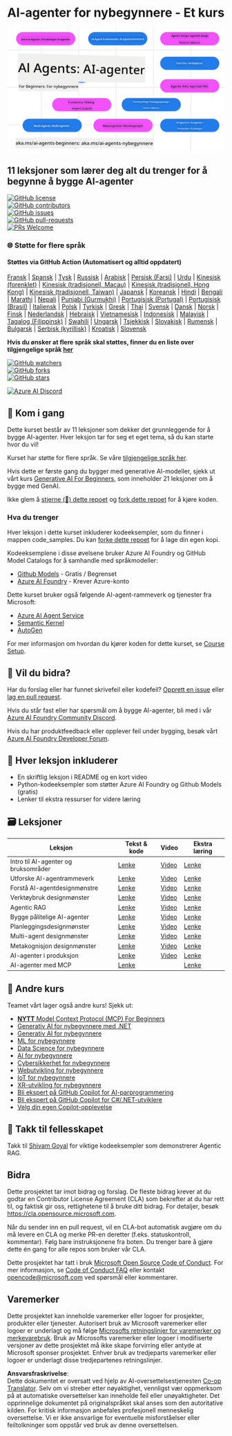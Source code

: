<!--
CO_OP_TRANSLATOR_METADATA:
{
  "original_hash": "b06f16d6944fab788df1db7638d0edaa",
  "translation_date": "2025-07-12T08:40:27+00:00",
  "source_file": "README.md",
  "language_code": "no"
}
-->
# AI-agenter for nybegynnere - Et kurs

![Generativ AI for nybegynnere](../../translated_images/repo-thumbnail.083b24afed61b6dd27a7fc53798bebe9edf688a41031163a1fca9f61c64d63ec.no.png)

## 11 leksjoner som lærer deg alt du trenger for å begynne å bygge AI-agenter

[![GitHub license](https://img.shields.io/github/license/microsoft/ai-agents-for-beginners.svg)](https://github.com/microsoft/ai-agents-for-beginners/blob/master/LICENSE?WT.mc_id=academic-105485-koreyst)  
[![GitHub contributors](https://img.shields.io/github/contributors/microsoft/ai-agents-for-beginners.svg)](https://GitHub.com/microsoft/ai-agents-for-beginners/graphs/contributors/?WT.mc_id=academic-105485-koreyst)  
[![GitHub issues](https://img.shields.io/github/issues/microsoft/ai-agents-for-beginners.svg)](https://GitHub.com/microsoft/ai-agents-for-beginners/issues/?WT.mc_id=academic-105485-koreyst)  
[![GitHub pull-requests](https://img.shields.io/github/issues-pr/microsoft/ai-agents-for-beginners.svg)](https://GitHub.com/microsoft/ai-agents-for-beginners/pulls/?WT.mc_id=academic-105485-koreyst)  
[![PRs Welcome](https://img.shields.io/badge/PRs-welcome-brightgreen.svg?style=flat-square)](http://makeapullrequest.com?WT.mc_id=academic-105485-koreyst)

### 🌐 Støtte for flere språk

#### Støttes via GitHub Action (Automatisert og alltid oppdatert)

[Fransk](../fr/README.md) | [Spansk](../es/README.md) | [Tysk](../de/README.md) | [Russisk](../ru/README.md) | [Arabisk](../ar/README.md) | [Persisk (Farsi)](../fa/README.md) | [Urdu](../ur/README.md) | [Kinesisk (forenklet)](../zh/README.md) | [Kinesisk (tradisjonell, Macau)](../mo/README.md) | [Kinesisk (tradisjonell, Hong Kong)](../hk/README.md) | [Kinesisk (tradisjonell, Taiwan)](../tw/README.md) | [Japansk](../ja/README.md) | [Koreansk](../ko/README.md) | [Hindi](../hi/README.md) | [Bengali](../bn/README.md) | [Marathi](../mr/README.md) | [Nepali](../ne/README.md) | [Punjabi (Gurmukhi)](../pa/README.md) | [Portugisisk (Portugal)](../pt/README.md) | [Portugisisk (Brasil)](../br/README.md) | [Italiensk](../it/README.md) | [Polsk](../pl/README.md) | [Tyrkisk](../tr/README.md) | [Gresk](../el/README.md) | [Thai](../th/README.md) | [Svensk](../sv/README.md) | [Dansk](../da/README.md) | [Norsk](./README.md) | [Finsk](../fi/README.md) | [Nederlandsk](../nl/README.md) | [Hebraisk](../he/README.md) | [Vietnamesisk](../vi/README.md) | [Indonesisk](../id/README.md) | [Malayisk](../ms/README.md) | [Tagalog (Filippinsk)](../tl/README.md) | [Swahili](../sw/README.md) | [Ungarsk](../hu/README.md) | [Tsjekkisk](../cs/README.md) | [Slovakisk](../sk/README.md) | [Rumensk](../ro/README.md) | [Bulgarsk](../bg/README.md) | [Serbisk (kyrillisk)](../sr/README.md) | [Kroatisk](../hr/README.md) | [Slovensk](../sl/README.md)

**Hvis du ønsker at flere språk skal støttes, finner du en liste over tilgjengelige språk [her](https://github.com/Azure/co-op-translator/blob/main/getting_started/supported-languages.md)**

[![GitHub watchers](https://img.shields.io/github/watchers/microsoft/ai-agents-for-beginners.svg?style=social&label=Watch)](https://GitHub.com/microsoft/ai-agents-for-beginners/watchers/?WT.mc_id=academic-105485-koreyst)  
[![GitHub forks](https://img.shields.io/github/forks/microsoft/ai-agents-for-beginners.svg?style=social&label=Fork)](https://GitHub.com/microsoft/ai-agents-for-beginners/network/?WT.mc_id=academic-105485-koreyst)  
[![GitHub stars](https://img.shields.io/github/stars/microsoft/ai-agents-for-beginners.svg?style=social&label=Star)](https://GitHub.com/microsoft/ai-agents-for-beginners/stargazers/?WT.mc_id=academic-105485-koreyst)

[![Azure AI Discord](https://dcbadge.limes.pink/api/server/kzRShWzttr)](https://discord.gg/kzRShWzttr)


## 🌱 Kom i gang

Dette kurset består av 11 leksjoner som dekker det grunnleggende for å bygge AI-agenter. Hver leksjon tar for seg et eget tema, så du kan starte hvor du vil!

Kurset har støtte for flere språk. Se våre [tilgjengelige språk her](../..).

Hvis dette er første gang du bygger med generative AI-modeller, sjekk ut vårt kurs [Generative AI For Beginners](https://aka.ms/genai-beginners), som inneholder 21 leksjoner om å bygge med GenAI.

Ikke glem å [stjerne (🌟) dette repoet](https://docs.github.com/en/get-started/exploring-projects-on-github/saving-repositories-with-stars?WT.mc_id=academic-105485-koreyst) og [fork dette repoet](https://github.com/microsoft/ai-agents-for-beginners/fork) for å kjøre koden.

### Hva du trenger

Hver leksjon i dette kurset inkluderer kodeeksempler, som du finner i mappen code_samples. Du kan [forke dette repoet](https://github.com/microsoft/ai-agents-for-beginners/fork) for å lage din egen kopi.

Kodeeksemplene i disse øvelsene bruker Azure AI Foundry og GitHub Model Catalogs for å samhandle med språkmodeller:

- [Github Models](https://aka.ms/ai-agents-beginners/github-models) - Gratis / Begrenset  
- [Azure AI Foundry](https://aka.ms/ai-agents-beginners/ai-foundry) - Krever Azure-konto

Dette kurset bruker også følgende AI-agent-rammeverk og tjenester fra Microsoft:

- [Azure AI Agent Service](https://aka.ms/ai-agents-beginners/ai-agent-service)  
- [Semantic Kernel](https://aka.ms/ai-agents-beginners/semantic-kernel)  
- [AutoGen](https://aka.ms/ai-agents/autogen)

For mer informasjon om hvordan du kjører koden for dette kurset, se [Course Setup](./00-course-setup/README.md).

## 🙏 Vil du bidra?

Har du forslag eller har funnet skrivefeil eller kodefeil? [Opprett en issue](https://github.com/microsoft/ai-agents-for-beginners/issues?WT.mc_id=academic-105485-koreyst) eller [lag en pull request](https://github.com/microsoft/ai-agents-for-beginners/pulls?WT.mc_id=academic-105485-koreyst).

Hvis du står fast eller har spørsmål om å bygge AI-agenter, bli med i vår [Azure AI Foundry Community Discord](https://discord.gg/kzRShWzttr).

Hvis du har produktfeedback eller opplever feil under bygging, besøk vårt [Azure AI Foundry Developer Forum](https://aka.ms/azureaifoundry/forum).

## 📂 Hver leksjon inkluderer

- En skriftlig leksjon i README og en kort video  
- Python-kodeeksempler som støtter Azure AI Foundry og Github Models (gratis)  
- Lenker til ekstra ressurser for videre læring  

## 🗃️ Leksjoner

| **Leksjon**                              | **Tekst & kode**                                   | **Video**                                                  | **Ekstra læring**                                                                     |
|-----------------------------------------|----------------------------------------------------|------------------------------------------------------------|----------------------------------------------------------------------------------------|
| Intro til AI-agenter og bruksområder    | [Lenke](./01-intro-to-ai-agents/README.md)         | [Video](https://youtu.be/3zgm60bXmQk?si=z8QygFvYQv-9WtO1)  | [Lenke](https://aka.ms/ai-agents-beginners/collection?WT.mc_id=academic-105485-koreyst) |
| Utforske AI-agentrammeverk               | [Lenke](./02-explore-agentic-frameworks/README.md) | [Video](https://youtu.be/ODwF-EZo_O8?si=Vawth4hzVaHv-u0H)  | [Lenke](https://aka.ms/ai-agents-beginners/collection?WT.mc_id=academic-105485-koreyst) |
| Forstå AI-agentdesignmønstre             | [Lenke](./03-agentic-design-patterns/README.md)    | [Video](https://youtu.be/m9lM8qqoOEA?si=BIzHwzstTPL8o9GF)  | [Lenke](https://aka.ms/ai-agents-beginners/collection?WT.mc_id=academic-105485-koreyst) |
| Verktøybruk designmønster                | [Lenke](./04-tool-use/README.md)                    | [Video](https://youtu.be/vieRiPRx-gI?si=2z6O2Xu2cu_Jz46N)  | [Lenke](https://aka.ms/ai-agents-beginners/collection?WT.mc_id=academic-105485-koreyst) |
| Agentic RAG                             | [Lenke](./05-agentic-rag/README.md)                 | [Video](https://youtu.be/WcjAARvdL7I?si=gKPWsQpKiIlDH9A3)  | [Lenke](https://aka.ms/ai-agents-beginners/collection?WT.mc_id=academic-105485-koreyst) |
| Bygge pålitelige AI-agenter              | [Lenke](./06-building-trustworthy-agents/README.md) | [Video](https://youtu.be/iZKkMEGBCUQ?si=jZjpiMnGFOE9L8OK ) | [Lenke](https://aka.ms/ai-agents-beginners/collection?WT.mc_id=academic-105485-koreyst) |
| Planleggingsdesignmønster                | [Lenke](./07-planning-design/README.md)             | [Video](https://youtu.be/kPfJ2BrBCMY?si=6SC_iv_E5-mzucnC)  | [Lenke](https://aka.ms/ai-agents-beginners/collection?WT.mc_id=academic-105485-koreyst) |
| Multi-agent designmønster                | [Lenke](./08-multi-agent/README.md)                 | [Video](https://youtu.be/V6HpE9hZEx0?si=rMgDhEu7wXo2uo6g)  | [Lenke](https://aka.ms/ai-agents-beginners/collection?WT.mc_id=academic-105485-koreyst) |
| Metakognisjon designmønster              | [Lenke](./09-metacognition/README.md)               | [Video](https://youtu.be/His9R6gw6Ec?si=8gck6vvdSNCt6OcF)  | [Lenke](https://aka.ms/ai-agents-beginners/collection?WT.mc_id=academic-105485-koreyst) |
| AI-agenter i produksjon                  | [Lenke](./10-ai-agents-production/README.md)        | [Video](https://youtu.be/l4TP6IyJxmQ?si=31dnhexRo6yLRJDl)  | [Lenke](https://aka.ms/ai-agents-beginners/collection?WT.mc_id=academic-105485-koreyst) |
| AI-agenter med MCP                       | [Lenke](./11-mcp/README.md)                         |                                                            | [Lenke](https://aka.ms/mcp-for-beginners)                                               |

## 🎒 Andre kurs

Teamet vårt lager også andre kurs! Sjekk ut:

- [**NYTT** Model Context Protocol (MCP) For Beginners](https://github.com/microsoft/mcp-for-beginners?WT.mc_id=academic-105485-koreyst)
- [Generativ AI for nybegynnere med .NET](https://github.com/microsoft/Generative-AI-for-beginners-dotnet?WT.mc_id=academic-105485-koreyst)
- [Generativ AI for nybegynnere](https://github.com/microsoft/generative-ai-for-beginners?WT.mc_id=academic-105485-koreyst)
- [ML for nybegynnere](https://aka.ms/ml-beginners?WT.mc_id=academic-105485-koreyst)
- [Data Science for nybegynnere](https://aka.ms/datascience-beginners?WT.mc_id=academic-105485-koreyst)
- [AI for nybegynnere](https://aka.ms/ai-beginners?WT.mc_id=academic-105485-koreyst)
- [Cybersikkerhet for nybegynnere](https://github.com/microsoft/Security-101??WT.mc_id=academic-96948-sayoung)
- [Webutvikling for nybegynnere](https://aka.ms/webdev-beginners?WT.mc_id=academic-105485-koreyst)
- [IoT for nybegynnere](https://aka.ms/iot-beginners?WT.mc_id=academic-105485-koreyst)
- [XR-utvikling for nybegynnere](https://github.com/microsoft/xr-development-for-beginners?WT.mc_id=academic-105485-koreyst)
- [Bli ekspert på GitHub Copilot for AI-parprogrammering](https://aka.ms/GitHubCopilotAI?WT.mc_id=academic-105485-koreyst)
- [Bli ekspert på GitHub Copilot for C#/.NET-utviklere](https://github.com/microsoft/mastering-github-copilot-for-dotnet-csharp-developers?WT.mc_id=academic-105485-koreyst)
- [Velg din egen Copilot-opplevelse](https://github.com/microsoft/CopilotAdventures?WT.mc_id=academic-105485-koreyst)

## 🌟 Takk til fellesskapet

Takk til [Shivam Goyal](https://www.linkedin.com/in/shivam2003/) for viktige kodeeksempler som demonstrerer Agentic RAG.

## Bidra

Dette prosjektet tar imot bidrag og forslag. De fleste bidrag krever at du godtar en
Contributor License Agreement (CLA) som bekrefter at du har rett til, og faktisk gir oss,
rettighetene til å bruke ditt bidrag. For detaljer, besøk
<https://cla.opensource.microsoft.com>.

Når du sender inn en pull request, vil en CLA-bot automatisk avgjøre om du må levere
en CLA og merke PR-en deretter (f.eks. statuskontroll, kommentar). Følg bare instruksjonene
fra boten. Du trenger bare å gjøre dette én gang for alle repos som bruker vår CLA.

Dette prosjektet har tatt i bruk [Microsoft Open Source Code of Conduct](https://opensource.microsoft.com/codeofconduct/).
For mer informasjon, se [Code of Conduct FAQ](https://opensource.microsoft.com/codeofconduct/faq/) eller
kontakt [opencode@microsoft.com](mailto:opencode@microsoft.com) ved spørsmål eller kommentarer.

## Varemerker

Dette prosjektet kan inneholde varemerker eller logoer for prosjekter, produkter eller tjenester. Autorisert bruk av Microsoft
varemerker eller logoer er underlagt og må følge
[Microsofts retningslinjer for varemerker og merkevarebruk](https://www.microsoft.com/legal/intellectualproperty/trademarks/usage/general).
Bruk av Microsofts varemerker eller logoer i modifiserte versjoner av dette prosjektet må ikke skape forvirring eller antyde at Microsoft sponser prosjektet.
Enhver bruk av tredjeparts varemerker eller logoer er underlagt disse tredjepartenes retningslinjer.

**Ansvarsfraskrivelse**:  
Dette dokumentet er oversatt ved hjelp av AI-oversettelsestjenesten [Co-op Translator](https://github.com/Azure/co-op-translator). Selv om vi streber etter nøyaktighet, vennligst vær oppmerksom på at automatiske oversettelser kan inneholde feil eller unøyaktigheter. Det opprinnelige dokumentet på originalspråket skal anses som den autoritative kilden. For kritisk informasjon anbefales profesjonell menneskelig oversettelse. Vi er ikke ansvarlige for eventuelle misforståelser eller feiltolkninger som oppstår ved bruk av denne oversettelsen.